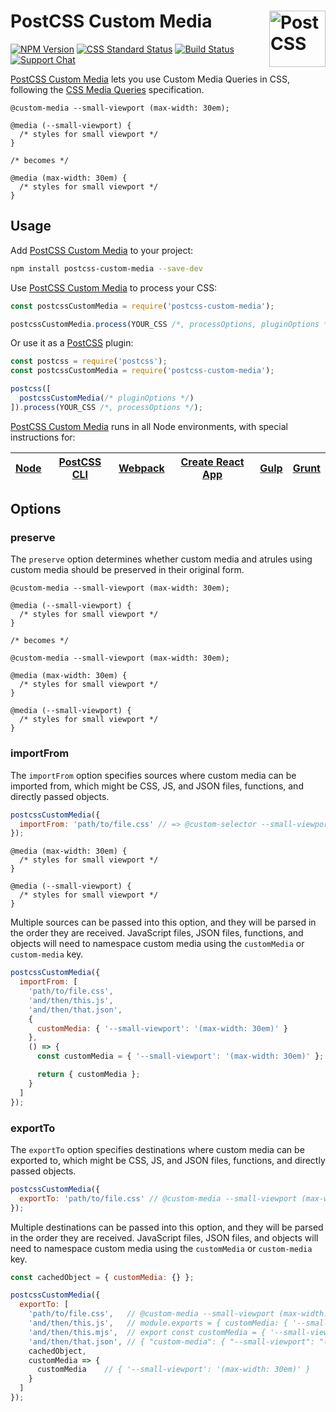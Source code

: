 # PostCSS Custom Media [<img src="https://postcss.github.io/postcss/logo.svg" alt="PostCSS" width="90" height="90" align="right">][postcss]

[![NPM Version][npm-img]][npm-url]
[![CSS Standard Status][css-img]][css-url]
[![Build Status][cli-img]][cli-url]
[![Support Chat][git-img]][git-url]

[PostCSS Custom Media] lets you use Custom Media Queries in CSS, following the
[CSS Media Queries] specification.

```pcss
@custom-media --small-viewport (max-width: 30em);

@media (--small-viewport) {
  /* styles for small viewport */
}

/* becomes */

@media (max-width: 30em) {
  /* styles for small viewport */
}
```

## Usage

Add [PostCSS Custom Media] to your project:

```bash
npm install postcss-custom-media --save-dev
```

Use [PostCSS Custom Media] to process your CSS:

```js
const postcssCustomMedia = require('postcss-custom-media');

postcssCustomMedia.process(YOUR_CSS /*, processOptions, pluginOptions */);
```

Or use it as a [PostCSS] plugin:

```js
const postcss = require('postcss');
const postcssCustomMedia = require('postcss-custom-media');

postcss([
  postcssCustomMedia(/* pluginOptions */)
]).process(YOUR_CSS /*, processOptions */);
```

[PostCSS Custom Media] runs in all Node environments, with special instructions for:

| [Node](INSTALL.md#node) | [PostCSS CLI](INSTALL.md#postcss-cli) | [Webpack](INSTALL.md#webpack) | [Create React App](INSTALL.md#create-react-app) | [Gulp](INSTALL.md#gulp) | [Grunt](INSTALL.md#grunt) |
| --- | --- | --- | --- | --- | --- |

## Options

### preserve

The `preserve` option determines whether custom media and atrules using custom
media should be preserved in their original form.

```pcss
@custom-media --small-viewport (max-width: 30em);

@media (--small-viewport) {
  /* styles for small viewport */
}

/* becomes */

@custom-media --small-viewport (max-width: 30em);

@media (max-width: 30em) {
  /* styles for small viewport */
}

@media (--small-viewport) {
  /* styles for small viewport */
}
```

### importFrom

The `importFrom` option specifies sources where custom media can be imported
from, which might be CSS, JS, and JSON files, functions, and directly passed
objects.

```js
postcssCustomMedia({
  importFrom: 'path/to/file.css' // => @custom-selector --small-viewport (max-width: 30em);
});
```

```pcss
@media (max-width: 30em) {
  /* styles for small viewport */
}

@media (--small-viewport) {
  /* styles for small viewport */
}
```

Multiple sources can be passed into this option, and they will be parsed in the
order they are received. JavaScript files, JSON files, functions, and objects
will need to namespace custom media using the `customMedia` or
`custom-media` key.

```js
postcssCustomMedia({
  importFrom: [
    'path/to/file.css',
    'and/then/this.js',
    'and/then/that.json',
    {
      customMedia: { '--small-viewport': '(max-width: 30em)' }
    },
    () => {
      const customMedia = { '--small-viewport': '(max-width: 30em)' };

      return { customMedia };
    }
  ]
});
```

### exportTo

The `exportTo` option specifies destinations where custom media can be exported
to, which might be CSS, JS, and JSON files, functions, and directly passed
objects.

```js
postcssCustomMedia({
  exportTo: 'path/to/file.css' // @custom-media --small-viewport (max-width: 30em);
});
```

Multiple destinations can be passed into this option, and they will be parsed
in the order they are received. JavaScript files, JSON files, and objects will
need to namespace custom media using the `customMedia` or
`custom-media` key.

```js
const cachedObject = { customMedia: {} };

postcssCustomMedia({
  exportTo: [
    'path/to/file.css',   // @custom-media --small-viewport (max-width: 30em);
    'and/then/this.js',   // module.exports = { customMedia: { '--small-viewport': '(max-width: 30em)' } }
    'and/then/this.mjs',  // export const customMedia = { '--small-viewport': '(max-width: 30em)' } }
    'and/then/that.json', // { "custom-media": { "--small-viewport": "(max-width: 30em)" } }
    cachedObject,
    customMedia => {
      customMedia    // { '--small-viewport': '(max-width: 30em)' }
    }
  ]
});
```

[cli-img]: https://img.shields.io/travis/postcss/postcss-custom-media.svg
[cli-url]: https://travis-ci.org/postcss/postcss-custom-media
[css-img]: https://cssdb.org/badge/custom-media-queries.svg
[css-url]: https://cssdb.org/#custom-media-queries
[git-img]: https://img.shields.io/badge/support-chat-blue.svg
[git-url]: https://gitter.im/postcss/postcss
[npm-img]: https://img.shields.io/npm/v/postcss-custom-media.svg
[npm-url]: https://www.npmjs.com/package/postcss-custom-media

[CSS Media Queries]: https://drafts.csswg.org/mediaqueries-5/#custom-mq
[PostCSS]: https://github.com/postcss/postcss
[PostCSS Custom Media]: https://github.com/postcss/postcss-custom-media
